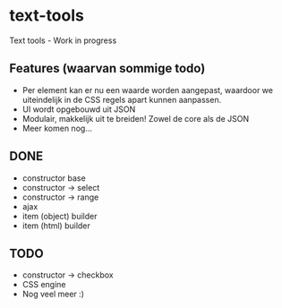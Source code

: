 # text-tools
Text tools - Work in progress

## Features (waarvan sommige todo)

* Per element kan er nu een waarde worden aangepast, waardoor we uiteindelijk in de CSS regels apart kunnen aanpassen.
* UI wordt opgebouwd uit JSON
* Modulair, makkelijk uit te breiden! Zowel de core als de JSON
* Meer komen nog...

## DONE

* constructor base
* constructor -> select
* constructor -> range
* ajax
* item (object) builder
* item (html) builder

## TODO 

* constructor -> checkbox
* CSS engine
* Nog veel meer :)

